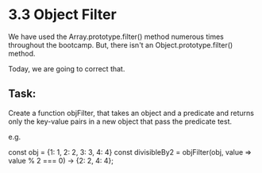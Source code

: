 # 3.3 Object Filter

We have used the Array.prototype.filter() method numerous times throughout the bootcamp. But, there isn't an Object.prototype.filter() method.

Today, we are going to correct that.

## Task:

Create a function objFilter, that takes an object and a predicate and returns only the key-value pairs in a new object that pass the predicate test.

e.g.

const obj = {1: 1, 2: 2, 3: 3, 4: 4}
const divisibleBy2 = objFilter(obj, value => value % 2 === 0) -> {2: 2, 4: 4};
